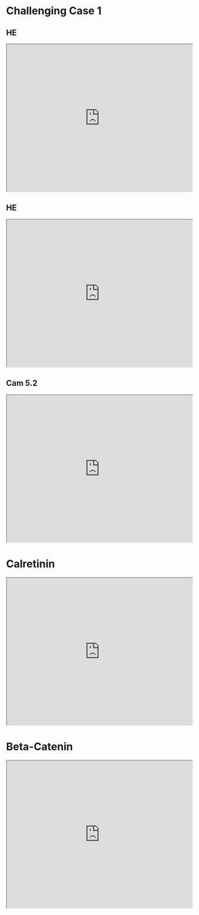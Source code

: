 # Challenging Case 1

## HE

<iframe src="https://pbpath.github.io/challenge1/HE1.html" style="height:400px;width:100%;" data-external="1"></iframe>

## HE

<iframe src="https://pbpath.github.io/challenge1/HE2.html" style="height:400px;width:100%;" data-external="1"></iframe>

## Cam 5.2

<iframe src="https://pbpath.github.io/challenge1/cam52.html" style="height:400px;width:100%;" data-external="1"></iframe>

# Calretinin

<iframe src="https://pbpath.github.io/challenge1/calretinin.html" style="height:400px;width:100%;" data-external="1"></iframe>

# Beta-Catenin

<iframe src="https://pbpath.github.io/challenge1/betacatenin.html" style="height:400px;width:100%;" data-external="1"></iframe>



